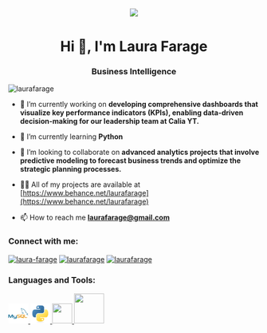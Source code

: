 <h3 align="center"> <img src="file:///C:/Users/laura/Downloads/Cole%C3%A7%C3%A3o%20minimalista%20-%20visite%20o%20nosso%20site%20Banner%20(paisagem)%20(1).png" /> </h3>

<h1 align="center">Hi 👋, I'm Laura Farage</h1>
<h3 align="center">Business Intelligence</h3>

<p align="left"> <img src="https://komarev.com/ghpvc/?username=laurafarage&label=Profile%20views&color=0e75b6&style=flat" alt="laurafarage" /> </p>

- 🔭 I’m currently working on **developing comprehensive dashboards that visualize key performance indicators (KPIs), enabling data-driven decision-making for our leadership team at Calia YT.**

- 🌱 I’m currently learning **Python**

- 👯 I’m looking to collaborate on **advanced analytics projects that involve predictive modeling to forecast business trends and optimize the strategic planning processes.**

- 👨‍💻 All of my projects are available at [https://www.behance.net/laurafarage](https://www.behance.net/laurafarage)

- 📫 How to reach me **laurafarage@gmail.com**

<h3 align="left">Connect with me:</h3>
<p align="left">
<a href="https://linkedin.com/in/laura-farage" target="blank"><img align="center" src="https://raw.githubusercontent.com/rahuldkjain/github-profile-readme-generator/master/src/images/icons/Social/linked-in-alt.svg" alt="laura-farage" height="30" width="40" /></a>
<a href="https://kaggle.com/laurafarage" target="blank"><img align="center" src="https://raw.githubusercontent.com/rahuldkjain/github-profile-readme-generator/master/src/images/icons/Social/kaggle.svg" alt="laurafarage" height="30" width="40" /></a>
<a href="https://www.behance.net/laurafarage" target="blank"><img align="center" src="https://raw.githubusercontent.com/rahuldkjain/github-profile-readme-generator/master/src/images/icons/Social/behance.svg" alt="laurafarage" height="30" width="40" /></a>
</p>

<h3 align="left">Languages and Tools:</h3>
<p align="left"> <a href="https://www.mysql.com/" target="_blank" rel="noreferrer"> <img src="https://raw.githubusercontent.com/devicons/devicon/master/icons/mysql/mysql-original-wordmark.svg" alt="mysql" width="40" height="40"/> 
</a> <a href="https://www.python.org" target="_blank" rel="noreferrer"> <img src="https://raw.githubusercontent.com/devicons/devicon/master/icons/python/python-original.svg" alt="python" width="40" height="40"/> 
</a> <a href="[https://app.powerbi.com/]" target="_blank" rel="noreferrer"> <img src="https://upload.wikimedia.org/wikipedia/commons/c/cf/New_Power_BI_Logo.svg" width="40" height="40"/> 
</a> <a href="[https://lookerstudio.google.com/]" target="_blank" rel="noreferrer"> <img src="https://yt3.googleusercontent.com/LOZkE0MRiP1wQ6cLJILM6-0NmEcmfXumwEIWBNXOe8TQyiwADl20MW0u6oEa2HFr80LH736N=s160-c-k-c0x00ffffff-no-rj" width="60" height="60"/> 
</a> </p>

